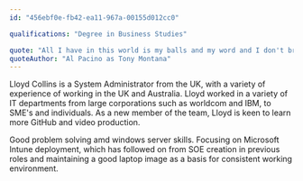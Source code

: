 ```yaml
---
id: "456ebf0e-fb42-ea11-967a-00155d012cc0"

qualifications: "Degree in Business Studies"

quote: "All I have in this world is my balls and my word and I don't break them for no one"
quoteAuthor: "Al Pacino as Tony Montana"
---
```


Lloyd Collins is a System Administrator from the UK, with a variety of experience of working in the UK and Australia. Lloyd worked in a variety of IT departments from large corporations such as worldcom and IBM, to SME's and individuals. As a new member of the team, Lloyd is keen to learn more GitHub and video production.

Good problem solving amd windows server skills. Focusing on Microsoft Intune deployment, which has followed on from SOE creation in previous roles and maintaining a good laptop image as a basis for consistent working environment.

